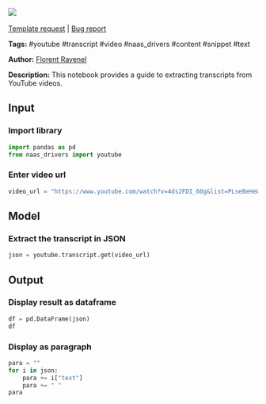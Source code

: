 <a href="https://app.naas.ai/user-redirect/naas/downloader?url=https://raw.githubusercontent.com/jupyter-naas/awesome-notebooks/master/YouTube/YouTube_Extract_transcript_from_video.ipynb" target="_parent"><img src="https://naasai-public.s3.eu-west-3.amazonaws.com/open_in_naas.svg"/></a><br><br><a href="https://github.com/jupyter-naas/awesome-notebooks/issues/new?assignees=&labels=&template=template-request.md&title=Tool+-+Action+of+the+notebook+">Template request</a> | <a href="https://github.com/jupyter-naas/awesome-notebooks/issues/new?assignees=&labels=bug&template=bug_report.md&title=YouTube+-+Extract+transcript+from+video:+Error+short+description">Bug report</a>

**Tags:** #youtube #transcript #video #naas_drivers #content #snippet #text

**Author:** [Florent Ravenel](https://www.linkedin.com/in/ACoAABCNSioBW3YZHc2lBHVG0E_TXYWitQkmwog/)

**Description:** This notebook provides a guide to extracting transcripts from YouTube videos.

## Input

### Import library


```python
import pandas as pd
from naas_drivers import youtube
```

### Enter video url


```python
video_url = "https://www.youtube.com/watch?v=4ds2FDI_60g&list=PLseBeHeWM4DHat4s5W2OeetaPB3sN2oTL&index=7"
```

## Model

### Extract the transcript in JSON


```python
json = youtube.transcript.get(video_url)
```

## Output

### Display result as dataframe


```python
df = pd.DataFrame(json)
df
```

### Display as paragraph


```python
para = ""
for i in json:
    para += i["text"]
    para += " "
para
```
